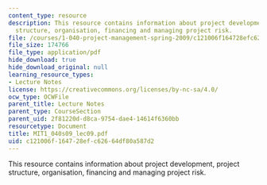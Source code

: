 ```yaml
---
content_type: resource
description: This resource contains information about project development, project
  structure, organisation, financing and managing project risk.
file: /courses/1-040-project-management-spring-2009/c121006f164728efc62664df80a587d2_MIT1_040s09_lec09.pdf
file_size: 174766
file_type: application/pdf
hide_download: true
hide_download_original: null
learning_resource_types:
- Lecture Notes
license: https://creativecommons.org/licenses/by-nc-sa/4.0/
ocw_type: OCWFile
parent_title: Lecture Notes
parent_type: CourseSection
parent_uid: 2f81220d-d8ca-9754-dae4-14614f6360bb
resourcetype: Document
title: MIT1_040s09_lec09.pdf
uid: c121006f-1647-28ef-c626-64df80a587d2
---
```

This resource contains information about project development, project structure, organisation, financing and managing project risk.